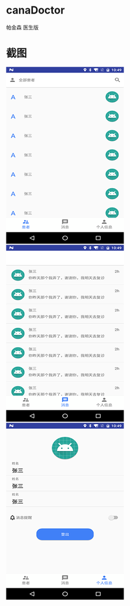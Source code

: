 # canaDoctor
帕金森 医生版

# 截图
![截图](https://github.com/BruceAnda/canaDoctor/blob/master/screenshot/pic.png)
![截图](https://github.com/BruceAnda/canaDoctor/blob/master/screenshot/pic2.png)
![截图](https://github.com/BruceAnda/canaDoctor/blob/master/screenshot/pic3.png)